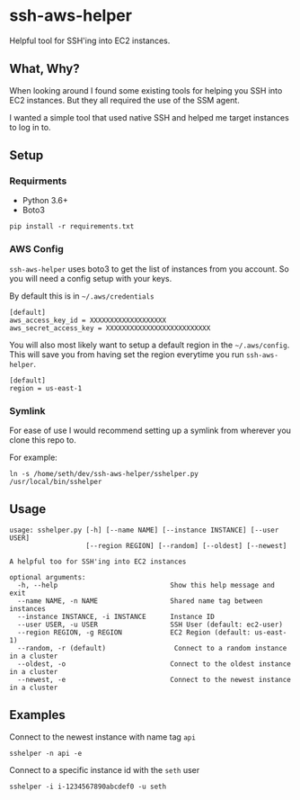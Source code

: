 # ssh-aws-helper
Helpful tool for SSH'ing into EC2 instances.

## What, Why?

When looking around I found some existing tools for helping you SSH into EC2 instances. But they all required the use of the SSM agent. 

I wanted a simple tool that used native SSH and helped me target instances to log in to.

## Setup

### Requirments
* Python 3.6+
* Boto3

```
pip install -r requirements.txt
```

### AWS Config
`ssh-aws-helper` uses boto3 to get the list of instances from you account. So you will need a config setup with your keys.

By default this is in `~/.aws/credentials`

```
[default]
aws_access_key_id = XXXXXXXXXXXXXXXXXXX
aws_secret_access_key = XXXXXXXXXXXXXXXXXXXXXXXXXX
```

You will also most likely want to setup a default region in the `~/.aws/config`. This will save you from having set the region everytime you run `ssh-aws-helper`.
```
[default]
region = us-east-1
```

### Symlink

For ease of use I would recommend setting up a symlink from wherever you clone this repo to.

For example:
```
ln -s /home/seth/dev/ssh-aws-helper/sshelper.py /usr/local/bin/sshelper
```

## Usage
```
usage: sshelper.py [-h] [--name NAME] [--instance INSTANCE] [--user USER]
                   [--region REGION] [--random] [--oldest] [--newest]

A helpful too for SSH'ing into EC2 instances

optional arguments:
  -h, --help                            Show this help message and exit
  --name NAME, -n NAME                  Shared name tag between instances
  --instance INSTANCE, -i INSTANCE      Instance ID
  --user USER, -u USER                  SSH User (default: ec2-user)
  --region REGION, -g REGION            EC2 Region (default: us-east-1)
  --random, -r (default)                 Connect to a random instance in a cluster
  --oldest, -o                          Connect to the oldest instance in a cluster
  --newest, -e                          Connect to the newest instance in a cluster
```

## Examples

Connect to the newest instance with name tag `api`

```
sshelper -n api -e
```

Connect to a specific instance id with the `seth` user
```
sshelper -i i-1234567890abcdef0 -u seth
```

